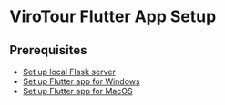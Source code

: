 # ViroTour Flutter App Setup

## Prerequisites
- [Set up local Flask server](../virotour_local/README.md)
- [Set up Flutter app for Windows](./docs/windows_setup.md)
- [Set up Flutter app for MacOS](./docs/macos_setup.md)